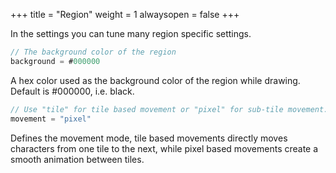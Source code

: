 +++
title = "Region"
weight = 1
alwaysopen = false
+++

In the settings you can tune many region specific settings.

```rust
// The background color of the region
background = #000000
```

A hex color used as the background color of the region while drawing. Default is #000000, i.e. black.

```rust
// Use "tile" for tile based movement or "pixel" for sub-tile movement.
movement = "pixel"
```

Defines the movement mode, tile based movements directly moves characters from one tile to the next, while pixel based movements create a smooth animation between tiles.
```